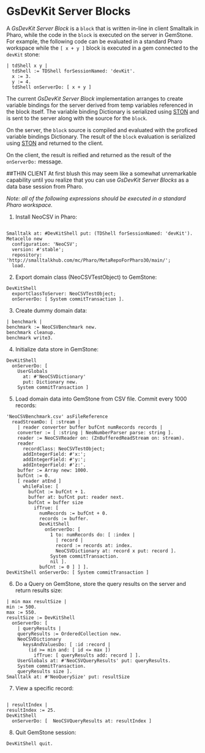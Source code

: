 # GsDevKit Server Blocks
A *GsDevKit Server Block* is a `block` that is written in-line in client Smalltalk in Pharo, while the code in the `block` is executed on the server in GemStone.
For example, the following code can be evaluated in a standard Pharo workspace while the `[ x + y ]` block is executed in a gem connected to the `devKit` stone:

```Smalltalk
| tdShell x y |
  tdShell := TDShell forSessionNamed: 'devKit'.
  x := 3.
  y := 4.
  tdShell onServerDo: [ x + y ]
```

The current *GsDevKit Server Block* implementation arranges to create variable bindings for the server derived from temp variables referenced in the block itself.
The variable binding Dictionary is serialized using [STON][1] and is sent to the server along with the source for the `block`.

On the server, the `block` source is compiled and evaluated with the proficed variable bindings Dictionary.
The result of the `block` evaluation is serialized using [STON][1] and returned to the client.

On the client, the result is reified and returned as the result of the `onServerDo:` message.

##THIN CLIENT
At first blush this may seem like a somewhat unremarkable capability until you realize that you can use *GsDevKit Server Blocks* as a data base session from Pharo.

*Note: all of the following expressions should be executed in a standard Pharo workspace.*

1. Install NeoCSV in Pharo:
  ```Smalltalk

  Smalltalk at: #DevKitShell put: (TDShell forSessionNamed: 'devKit').
  Metacello new
    configuration: 'NeoCSV';
    version: #'stable';
    repository: 'http://smalltalkhub.com/mc/Pharo/MetaRepoForPharo30/main/';
    load.
  ```

2. Export domain class (NeoCSVTestObject) to GemStone:
  ```Smalltalk
  DevKitShell 
    exportClassToServer: NeoCSVTestObject;
    onServerDo: [ System commitTransaction ].
  ```

3. Create dummy domain data:
  ```Smalltalk
  | benchmark |
  benchmark := NeoCSVBenchmark new.
  benchmark cleanup.
  benchmark write3.
  ```

4. Initialize data store in GemStone:
  ```Smalltalk
  DevKitShell
    onServerDo: [ 
      UserGlobals
        at: #'NeoCSVDictionary'
        put: Dictionary new.
      System commitTransaction ]
  ```

5. Load domain data into GemStone from CSV file. Commit every 1000 records:
  ```Smalltalk
'NeoCSVBenchmark.csv' asFileReference
    readStreamDo: [ :stream | 
      | reader converter buffer bufCnt numRecords records |
      converter := [ :string | NeoNumberParser parse: string ].
      reader := NeoCSVReader on: (ZnBufferedReadStream on: stream).
      reader
        recordClass: NeoCSVTestObject;
        addIntegerField: #'x:';
        addIntegerField: #'y:';
        addIntegerField: #'z:'.
      buffer := Array new: 1000.
      bufCnt := 0.
      [ reader atEnd ]
        whileFalse: [ 
          bufCnt := bufCnt + 1.
          buffer at: bufCnt put: reader next.
          bufCnt = buffer size
            ifTrue: [ 
              numRecords := bufCnt + 0.
              records := buffer.
              DevKitShell
                onServerDo: [ 
                  1 to: numRecords do: [ :index | 
                    | record |
                    record := records at: index.
                    NeoCSVDictionary at: record x put: record ].
                  System commitTransaction.
                  nil ].
              bufCnt := 0 ] ] ].
  DevKitShell onServerDo: [ System commitTransaction ]
  ```

6. Do a Query on GemStone, store the query results on the server and return results size:
  ```Smalltalk
  | min max resultSize |
  min := 500.
  max := 550.
  resultSize := DevKitShell
    onServerDo: [ 
      | queryResults |
      queryResults := OrderedCollection new.
      NeoCSVDictionary
        keysAndValuesDo: [ :id :record | 
          (id >= min and: [ id <= max ])
            ifTrue: [ queryResults add: record ] ].
      UserGlobals at: #'NeoCSVQueryResults' put: queryResults.
      System commitTransaction.
      queryResults size ].
  Smalltalk at: #'NeoQuerySize' put: resultSize
  ```

7. View a specific record:
  ```Smalltalk
	
  | resultIndex |
  resultIndex := 25.
  DevKitShell
    onServerDo: [  NeoCSVQueryResults at: resultIndex ]
  ```

8. Quit GemStone session:
  ```Smalltalk
  DevKitShell quit.
  ```

[1]: https://github.com/GsDevKit/ston#ston---smalltalk-object-notation
